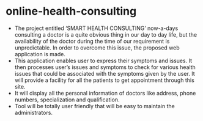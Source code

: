 # online-health-consulting

* The project entitled ‘SMART HEALTH CONSULTING’ now-a-days consulting a doctor is a quite obvious thing in our day to day life, but the availability of the doctor during the time of our requirement is unpredictable. In order to overcome this issue, the proposed web application is made. 
* This application enables user to express their symptoms and issues. It then processes user’s issues and symptoms to check for various health issues that could be associated with the symptoms given by the user. It will provide a facility for all the patients to get appointment through this site. 
* It will display all the personal information of doctors like address, phone numbers, specialization and qualification. 
* Tool will be totally user friendly that will be easy to maintain the administrators.

